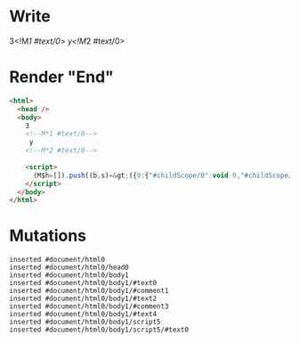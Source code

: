 # Write
  3<!M*1 #text/0> y<!M*2 #text/0> <script>(M$h=[]).push((b,s)=>({0:{"#childScope/0":void 0,"#childScope/1":void 0}}),[])</script>


# Render "End"
```html
<html>
  <head />
  <body>
    3
    <!--M*1 #text/0-->
     y
    <!--M*2 #text/0-->
     
    <script>
      (M$h=[]).push((b,s)=&gt;({0:{"#childScope/0":void 0,"#childScope/1":void 0}}),[])
    </script>
  </body>
</html>
```

# Mutations
```
inserted #document/html0
inserted #document/html0/head0
inserted #document/html0/body1
inserted #document/html0/body1/#text0
inserted #document/html0/body1/#comment1
inserted #document/html0/body1/#text2
inserted #document/html0/body1/#comment3
inserted #document/html0/body1/#text4
inserted #document/html0/body1/script5
inserted #document/html0/body1/script5/#text0
```
